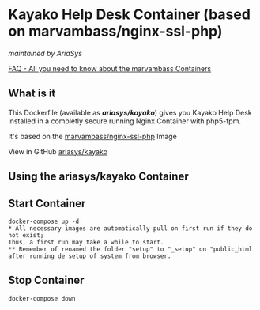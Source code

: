 # Kayako Help Desk Container (based on marvambass/nginx-ssl-php)
_maintained by AriaSys_

[FAQ - All you need to know about the marvambass Containers](https://marvin.im/docker-faq-all-you-need-to-know-about-the-marvambass-containers/)

## What is it

This Dockerfile (available as ___ariasys/kayako___) gives you Kayako Help Desk installed in a completly secure running Nginx Container with php5-fpm.

It's based on the [marvambass/nginx-ssl-php](https://registry.hub.docker.com/u/marvambass/nginx-ssl-php/) Image

View in GitHub [ariasys/kayako](https://github.com/ariasys/kayako.git)

## Using the ariasys/kayako Container

## Start Container
```
docker-compose up -d
* All necessary images are automatically pull on first run if they do not exist;
Thus, a first run may take a while to start.
** Remember of renamed the folder "setup" to "_setup" on "public_html after running de setup of system from browser.
```

## Stop Container
```
docker-compose down
```
